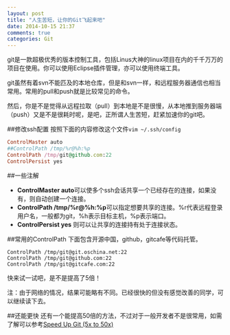 ```yaml
---
layout: post
title: "人生苦短，让你的Git飞起来吧"
date: 2014-10-15 21:37
comments: true
categories: Git
---
```



git是一款超极优秀的版本控制工具，包括Linus大神的linux项目在内的千千万万的项目在使用。你可以使用Eclipse插件管理，亦可以使用终端工具。

git虽然有着svn不能匹及的本地仓库，但是和svn一样，和远程服务器通信也相当常用。常用的pull和push就是比较常见的命令。

然后，你是不是觉得从远程拉取（pull）到本地是不是很慢，从本地推到服务器端（push）又是不是很耗时呢，是吧，正所谓人生苦短，赶紧加速你的git吧。
<!--more-->
##修改ssh配置
按照下面的内容修改这个文件`vim ~/.ssh/config`
```ruby
ControlMaster auto
##ControlPath /tmp/%r@%h:%p
ControlPath /tmp/git@github.com:22
ControlPersist yes
```

##一些注解
  * **ControlMaster auto**可以使多个ssh会话共享一个已经存在的连接，如果没有，则自动创建一个连接。
  * **ControlPath /tmp/%r@%h:%p**可以指定想要共享的连接。%r代表远程登录用户名，一般都为git，%h表示目标主机，%p表示端口。
  * **ControlPersist yes** 则可以让共享的连接持有处于连接状态。

##常用的ControlPath
下面包含开源中国，github，gitcafe等代码托管。
```
ControlPath /tmp/git@git.oschina.net:22
ControlPath /tmp/git@github.com:22
ControlPath /tmp/git@gitcafe.com:22
```

快来试一试吧，是不是提高了5倍！

注：由于网络的情况，结果可能略有不同。已经很快的但没有感觉改善的同学，可以继续读下去。

##还能更快
还有一个能提高50倍的方法，不过对于一般开发者不是很常用，如需了解可以参考[Speed Up Git (5x to 50x)](http://interrobeng.com/2013/08/25/speed-up-git-5x-to-50x/)
